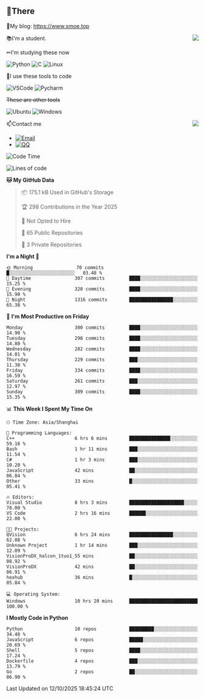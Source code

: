 
## 👏There

📰My blog: https://www.smoe.top

<img align="right" src="https://github-readme-stats.vercel.app/api/top-langs/?username=AkashiCoin"/>


📚I'm a student.

✏I'm studying these now

![Python](https://img.shields.io/badge/-Python-blue?style=flat-square&logo=Python&logoColor=fff)
![C](https://img.shields.io/badge/-C-585858?style=flat-square&logo=C&logoColor=fff)
![Linux](https://img.shields.io/badge/-Linux-black?style=flat-square&logo=Linux&logoColor=fff)

🔨I use these tools to code

![VSCode](https://img.shields.io/badge/-VSCode-blue?style=flat-square&logo=visualstudiocode&logoColor=fff)
![Pycharm](https://img.shields.io/badge/-Pycharm-green?style=flat-square&logo=pycharm&logoColor=fff)

 ~~These are other tools~~

![Ubuntu](https://img.shields.io/badge/-Ubuntu-orange?style=flat-square&logo=Ubuntu&logoColor=fff)
![Windows](https://img.shields.io/badge/-Windows-blue?style=flat-square&logo=Windows&logoColor=fff)

<img align="right" src="https://github-readme-stats.vercel.app/api?username=AkashiCoin" />


📫Contact me

* [![Email](https://img.shields.io/badge/Email-l1040186796@gmail.com-1?style=social&logoColor=fff)](mailto:l1040186796@gmail.com)
* [![QQ](https://img.shields.io/badge/QQ-1040186796-1?style=social&logoColor=fff)](tencent://AddContact/?fromId=45&fromSubId=1&subcmd=all&uin=1040186796&website=www.oicqzone.com)

<!--START_SECTION:waka-->
![Code Time](http://img.shields.io/badge/Code%20Time-1%2C502%20hrs%2018%20mins-blue)

![Lines of code](https://img.shields.io/badge/From%20Hello%20World%20I%27ve%20Written-336.8%20thousand%20lines%20of%20code-blue)

**🐱 My GitHub Data** 

> 📦 175.1 kB Used in GitHub's Storage 
 > 
> 🏆 298 Contributions in the Year 2025
 > 
> 🚫 Not Opted to Hire
 > 
> 📜 65 Public Repositories 
 > 
> 🔑 3 Private Repositories 
 > 
**I'm a Night 🦉** 

```text
🌞 Morning                70 commits          █░░░░░░░░░░░░░░░░░░░░░░░░   03.48 % 
🌆 Daytime                307 commits         ████░░░░░░░░░░░░░░░░░░░░░   15.25 % 
🌃 Evening                320 commits         ████░░░░░░░░░░░░░░░░░░░░░   15.90 % 
🌙 Night                  1316 commits        ████████████████░░░░░░░░░   65.38 % 
```
📅 **I'm Most Productive on Friday** 

```text
Monday                   300 commits         ████░░░░░░░░░░░░░░░░░░░░░   14.90 % 
Tuesday                  298 commits         ████░░░░░░░░░░░░░░░░░░░░░   14.80 % 
Wednesday                282 commits         ████░░░░░░░░░░░░░░░░░░░░░   14.01 % 
Thursday                 229 commits         ███░░░░░░░░░░░░░░░░░░░░░░   11.38 % 
Friday                   334 commits         ████░░░░░░░░░░░░░░░░░░░░░   16.59 % 
Saturday                 261 commits         ███░░░░░░░░░░░░░░░░░░░░░░   12.97 % 
Sunday                   309 commits         ████░░░░░░░░░░░░░░░░░░░░░   15.35 % 
```


📊 **This Week I Spent My Time On** 

```text
🕑︎ Time Zone: Asia/Shanghai

💬 Programming Languages: 
C++                      6 hrs 6 mins        ███████████████░░░░░░░░░░   59.16 % 
Bash                     1 hr 11 mins        ███░░░░░░░░░░░░░░░░░░░░░░   11.54 % 
C#                       1 hr 3 mins         ███░░░░░░░░░░░░░░░░░░░░░░   10.20 % 
JavaScript               42 mins             ██░░░░░░░░░░░░░░░░░░░░░░░   06.84 % 
Other                    33 mins             █░░░░░░░░░░░░░░░░░░░░░░░░   05.41 % 

🔥 Editors: 
Visual Studio            8 hrs 3 mins        ████████████████████░░░░░   78.00 % 
VS Code                  2 hrs 16 mins       ██████░░░░░░░░░░░░░░░░░░░   22.00 % 

🐱‍💻 Projects: 
QVision                  6 hrs 24 mins       ████████████████░░░░░░░░░   62.08 % 
Unknown Project          1 hr 14 mins        ███░░░░░░░░░░░░░░░░░░░░░░   12.09 % 
VisionProDX_halcon_1tuo1_55 mins             ██░░░░░░░░░░░░░░░░░░░░░░░   08.92 % 
VisionProDX              42 mins             ██░░░░░░░░░░░░░░░░░░░░░░░   06.91 % 
hexhub                   36 mins             █░░░░░░░░░░░░░░░░░░░░░░░░   05.84 % 

💻 Operating System: 
Windows                  10 hrs 20 mins      █████████████████████████   100.00 % 
```

**I Mostly Code in Python** 

```text
Python                   10 repos            █████████░░░░░░░░░░░░░░░░   34.48 % 
JavaScript               6 repos             █████░░░░░░░░░░░░░░░░░░░░   20.69 % 
Shell                    5 repos             ████░░░░░░░░░░░░░░░░░░░░░   17.24 % 
Dockerfile               4 repos             ███░░░░░░░░░░░░░░░░░░░░░░   13.79 % 
Go                       2 repos             ██░░░░░░░░░░░░░░░░░░░░░░░   06.90 % 
```




 Last Updated on 12/10/2025 18:45:24 UTC
<!--END_SECTION:waka-->
